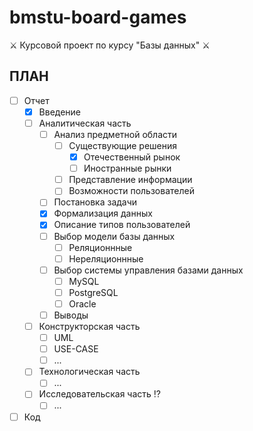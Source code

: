 # bmstu-board-games

⚔️ Курсовой проект по курсу "Базы данных" ⚔️

## ПЛАН

- [ ] Отчет
   - [x] Введение
   - [ ] Аналитическая часть
       - [ ] Анализ предметной области
           - [ ] Cуществующие решения
               - [x] Отечественный рынок
               - [ ] Иностранные рынки
           - [ ] Представление информации
           - [ ] Возможности пользователей
       - [ ] Постановка задачи
       - [x] Формализация данных
       - [x] Описание типов пользователей
       - [ ] Выбор модели базы данных
           - [ ] Реляционнные
           - [ ] Нереляционнные
       - [ ] Выбор системы управления базами данных
           - [ ] MySQL
           - [ ] PostgreSQL
           - [ ] Oracle
       - [ ] Выводы
   - [ ] Конструкторская часть
       - [ ] UML
       - [ ] USE-CASE
       - [ ] ...
   - [ ] Технологическая часть
       - [ ] ...
   - [ ] Исследовательская часть ⁉️
       - [ ] ...
- [ ] Код
